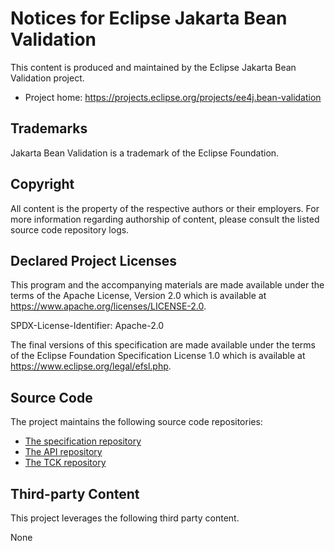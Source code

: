 # Notices for Eclipse Jakarta Bean Validation

This content is produced and maintained by the Eclipse Jakarta Bean Validation
project.

* Project home: https://projects.eclipse.org/projects/ee4j.bean-validation

## Trademarks

 Jakarta Bean Validation is a trademark of the Eclipse Foundation.

## Copyright

All content is the property of the respective authors or their employers. For
more information regarding authorship of content, please consult the listed
source code repository logs.

## Declared Project Licenses

This program and the accompanying materials are made available under the terms
of the Apache License, Version 2.0 which is available at
https://www.apache.org/licenses/LICENSE-2.0.

SPDX-License-Identifier: Apache-2.0

The final versions of this specification are made available under the terms of
the Eclipse Foundation Specification License 1.0 which is available at
https://www.eclipse.org/legal/efsl.php.

## Source Code

The project maintains the following source code repositories:

 * [The specification repository](https://github.com/eclipse-ee4j/beanvalidation-spec)
 * [The API repository](https://github.com/eclipse-ee4j/beanvalidation-api)
 * [The TCK repository](https://github.com/eclipse-ee4j/beanvalidation-tck)

## Third-party Content

This project leverages the following third party content.

None

